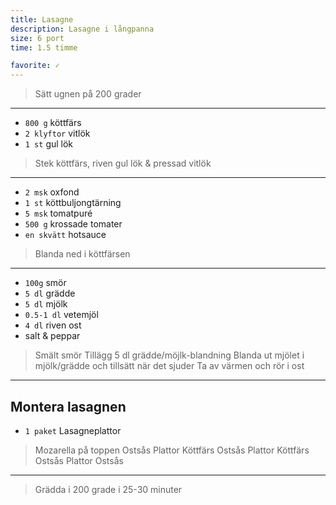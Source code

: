 ```yaml
---
title: Lasagne
description: Lasagne i långpanna
size: 6 port
time: 1.5 timme

favorite: ✓
---
```


> Sätt ugnen på 200 grader

---

* `800 g` köttfärs
* `2 klyftor` vitlök
* `1 st` gul lök

> Stek köttfärs, riven gul lök & pressad vitlök

---

* `2 msk` oxfond
* `1 st` köttbuljongtärning
* `5 msk` tomatpuré
* `500 g` krossade tomater
* `en skvätt` hotsauce


> Blanda ned i köttfärsen

---

* `100g` smör
* `5 dl` grädde
* `5 dl` mjölk
* `0.5-1 dl` vetemjöl
* `4 dl` riven ost
*  salt & peppar


> Smält smör
> Tillägg 5 dl grädde/möjlk-blandning
> Blanda ut mjölet i mjölk/grädde och tillsätt när det sjuder
> Ta av värmen och rör i ost

---

## Montera lasagnen

* `1 paket` Lasagneplattor

> Mozarella på toppen 
> Ostsås
> Plattor
> Köttfärs
> Ostsås
> Plattor
> Köttfärs
> Ostsås
> Plattor
> Ostsås

---

> Grädda i 200 grade i 25-30 minuter

